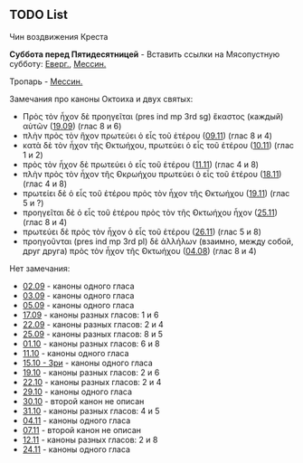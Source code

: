 
## TODO List

Чин воздвижения Креста

**Суббота перед Пятидесятницей** - Вставить ссылки на Мясопустную субботу:
[Еверг.](13_moving_cycle/B_14_EUR_week7.ru.md#Суббота-перед-Пятидесятницей), 
[Мессин.](13_moving_cycle/B_14_MES_week7.ru.md#Суббота-перед-Пятидесятницей)

Тропарь - [Мессин.](11_november/04_MES.ru.md)


Замечания про каноны Октоиха и двух святых:
- Πρὸς τὸν ἦχον δὲ προηγεῖται (pres ind mp 3rd sg) ἕκαστος (каждый) αὐτῶν ([19.09](09_september/19_EUR.ru.md)) (глас 8 и 6)
- πλὴν πρὸς τὸν ἣχον πρωτεύει ὁ εἷς τοῦ ἑτέρου ([09.11](11_november/09_EUR.ru.md)) (глас 8 и 4)
- κατὰ δὲ τὸν ἦχον τῆς ̓Οκτωήχου, πρωτεύει ὁ εἷς τοῦ ἑτέρου ([10.11](11_november/10_EUR.ru.md)) (глас 1 и 2)
- πρὸς τὸν ἦχον δὲ πρωτεύει ὁ εἷς τοῦ ἑτέρου ([11.11](11_november/11_EUR.ru.md)) (глас 4 и 8)
- πλὴν πρὸς τὸν ἦχον τῆς ̓Οκρωήχου πρωτεύει ὁ εἷς τοῦ ἑτέρου ([18.11](11_november/18_EUR.ru.md)) (глас 4 и 8)
- πρωτείει δὲ ὁ εἷς τοῦ ἐτέρου πρὸς τὸν ἦχον τῆς ̓Οκτωήχου ([19.11](11_november/19_EUR.ru.md)) (глас 5 и ?)
- προηγεῖται δὲ ὁ εἷς τοῦ ἐτέρου πρὸς τὸν τῆς ̓Οκτωήχου ἦχον ([25.11](11_november/25_EUR.ru.md)) (глас 8 и 4)
- πρωτεύει δὲ πρὸς τὸν ἦχον ὁ εἷς τοῦ ἑτέρου ([26.11](11_november/26_EUR.ru.md)) (глас 5 и 8)
- προηγοῦνται (pres ind mp 3rd pl) δὲ ἀλλήλων (взаимно, между собой, друг друга) πρὸς τὸν ἦχον τῆς ̓Οκτωήχου ([04.08](08_august/04_EUR.ru.md)) (глас 8 и 4)

Нет замечания:
- [02.09](09_september/02_EUR.ru.md) - каноны одного гласа
- [03.09](09_september/03_EUR.ru.md) - каноны одного гласа
- [05.09](09_september/05_EUR.ru.md) - каноны одного гласа
- [17.09](09_september/17_EUR.ru.md) - каноны разных гласов: 1 и 6
- [22.09](09_september/22_EUR.ru.md) - каноны разных гласов: 2 и 4
- [25.09](09_september/25_EUR.ru.md) - каноны разных гласов: 8 и 5
- [01.10](10_october/01_EUR.ru.md) - каноны разных гласов: 6 и 8
- [11.10](10_october/11_EUR.ru.md) - каноны одного гласа
- [15.10 - Зри](10_october/15_EUR.ru.md) - каноны одного гласа
- [19.10](10_october/19_EUR.ru.md) - каноны разных гласов: 2 и 6
- [22.10](10_october/22_EUR.ru.md) - каноны разных гласов: 2 и 4
- [29.10](10_october/29_EUR.ru.md) - каноны одного гласа
- [30.10](10_october/30_EUR.ru.md) - второй канон не описан
- [31.10](10_october/31_EUR.ru.md) - каноны разных гласов: 4 и 5
- [04.11](11_november/04_EUR.ru.md) - каноны одного гласа
- [07.11](11_november/07_EUR.ru.md) - второй канон не описан
- [12.11](11_november/12_EUR.ru.md) - каноны разных гласов: 2 и 8
- [24.11](11_november/24_EUR.ru.md) - каноны одного гласа
